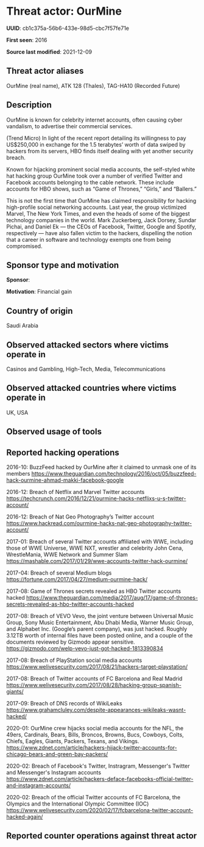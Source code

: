 # Threat actor: OurMine

**UUID**: cb1c375a-56b6-433e-98d5-cbc7f57fe71e

**First seen**: 2016

**Source last modified**: 2021-12-09

## Threat actor aliases

OurMine (real name), ATK 128 (Thales), TAG-HA10 (Recorded Future)

## Description

OurMine is known for celebrity internet accounts, often causing cyber vandalism, to advertise their commercial services.

(Trend Micro) In light of the recent report detailing its willingness to pay US$250,000 in exchange for the 1.5 terabytes’ worth of data swiped by hackers from its servers, HBO finds itself dealing with yet another security breach.

Known for hijacking prominent social media accounts, the self-styled white hat hacking group OurMine took over a number of verified Twitter and Facebook accounts belonging to the cable network. These include accounts for HBO shows, such as “Game of Thrones,” “Girls,” and “Ballers.”

This is not the first time that OurMine has claimed responsibility for hacking high-profile social networking accounts. Last year, the group victimized Marvel, The New York Times, and even the heads of some of the biggest technology companies in the world. Mark Zuckerberg, Jack Dorsey, Sundar Pichai, and Daniel Ek — the CEOs of Facebook, Twitter, Google and Spotify, respectively —  have also fallen victim to the hackers, dispelling the notion that a career in software and technology exempts one from being compromised.

## Sponsor type and motivation

**Sponsor**: 

**Motivation**: Financial gain


## Country of origin

Saudi Arabia

## Observed attacked sectors where victims operate in

Casinos and Gambling, High-Tech, Media, Telecommunications

## Observed attacked countries where victims operate in

UK, USA

## Observed usage of tools



## Reported hacking operations

2016-10: BuzzFeed hacked by OurMine after it claimed to unmask one of its members
https://www.theguardian.com/technology/2016/oct/05/buzzfeed-hack-ourmine-ahmad-makki-facebook-google

2016-12: Breach of Netflix and Marvel Twitter accounts
https://techcrunch.com/2016/12/21/ourmine-hacks-netflixs-u-s-twitter-account/

2016-12: Breach of Nat Geo Photography’s Twitter account
https://www.hackread.com/ourmine-hacks-nat-geo-photography-twitter-account/

2017-01: Breach of several Twitter accounts affiliated with WWE, including those of WWE Universe, WWE NXT, wrestler and celebrity John Cena, WrestleMania, WWE Network and Summer Slam
https://mashable.com/2017/01/29/wwe-accounts-twitter-hack-ourmine/

2017-04: Breach of several Medium blogs
https://fortune.com/2017/04/27/medium-ourmine-hack/

2017-08: Game of Thrones secrets revealed as HBO Twitter accounts hacked
https://www.theguardian.com/media/2017/aug/17/game-of-thrones-secrets-revealed-as-hbo-twitter-accounts-hacked

2017-08: Breach of VEVO
Vevo, the joint venture between Universal Music Group, Sony Music Entertainment, Abu Dhabi Media, Warner Music Group, and Alphabet Inc. (Google’s parent company), was just hacked. Roughly 3.12TB worth of internal files have been posted online, and a couple of the documents reviewed by Gizmodo appear sensitive.
https://gizmodo.com/welp-vevo-just-got-hacked-1813390834

2017-08: Breach of PlayStation social media accounts
https://www.welivesecurity.com/2017/08/21/hackers-target-playstation/

2017-08: Breach of Twitter accounts of FC Barcelona and Real Madrid
https://www.welivesecurity.com/2017/08/28/hacking-group-spanish-giants/

2017-09: Breach of DNS records of WikiLeaks
https://www.grahamcluley.com/despite-appearances-wikileaks-wasnt-hacked/

2020-01: OurMine crew hijacks social media accounts for the NFL, the 49ers, Cardinals, Bears, Bills, Broncos, Browns, Bucs, Cowboys, Colts, Chiefs, Eagles, Giants, Packers, Texans, and Vikings.
https://www.zdnet.com/article/hackers-hijack-twitter-accounts-for-chicago-bears-and-green-bay-packers/

2020-02: Breach of Facebook's Twitter, Instragram, Messenger's Twitter and Messenger's Instagram accounts
https://www.zdnet.com/article/hackers-deface-facebooks-official-twitter-and-instagram-accounts/

2020-02: Breach of the official Twitter accounts of FC Barcelona, the Olympics and the International Olympic Committee (IOC)
https://www.welivesecurity.com/2020/02/17/fcbarcelona-twitter-account-hacked-again/

## Reported counter operations against threat actor





